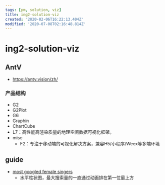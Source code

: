 ```yaml
---
tags: [pm, solution, viz]
title: ing2-solution-viz
created: '2020-02-06T16:22:13.404Z'
modified: '2020-07-08T02:16:48.814Z'
---
```


# ing2-solution-viz

## AntV

- https://antv.vision/zh/

### 产品结构

- G2
- G2Plot
- G6
- Graphin
- ChartCube
- L7：高性能高渲染质量的地理空间数据可视化框架。
- misc
  - F2：专注于移动端的可视化解决方案，兼容H5/小程序/Weex等多端环境

## guide

- [most googled female singers](https://www.youtube.com/watch?v=xjPrfxvFEFM)
  - 水平柱状图，最大搜索量的一直通过动画排在第一位最上方

